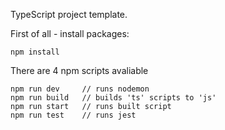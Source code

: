 TypeScript project template.

First of all - install packages:

```
npm install
```

There are 4 npm scripts avaliable

```
npm run dev     // runs nodemon
npm run build   // builds 'ts' scripts to 'js'
npm run start   // runs built script
npm run test    // runs jest
```
